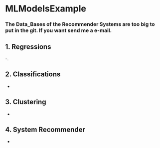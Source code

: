 # MLModelsExample

### The Data_Bases of the Recommender Systems are too big to put in the git. If you want send me a e-mail.

## 1. Regressions
-.

## 2. Classifications
-

## 3. Clustering
-

## 4. System Recommender
-
